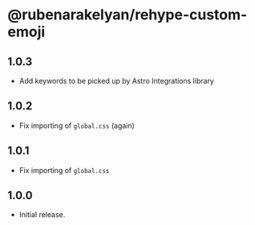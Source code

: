 # @rubenarakelyan/rehype-custom-emoji

## 1.0.3

* Add keywords to be picked up by Astro Integrations library

## 1.0.2

* Fix importing of `global.css` (again)

## 1.0.1

* Fix importing of `global.css`

## 1.0.0

* Initial release.
